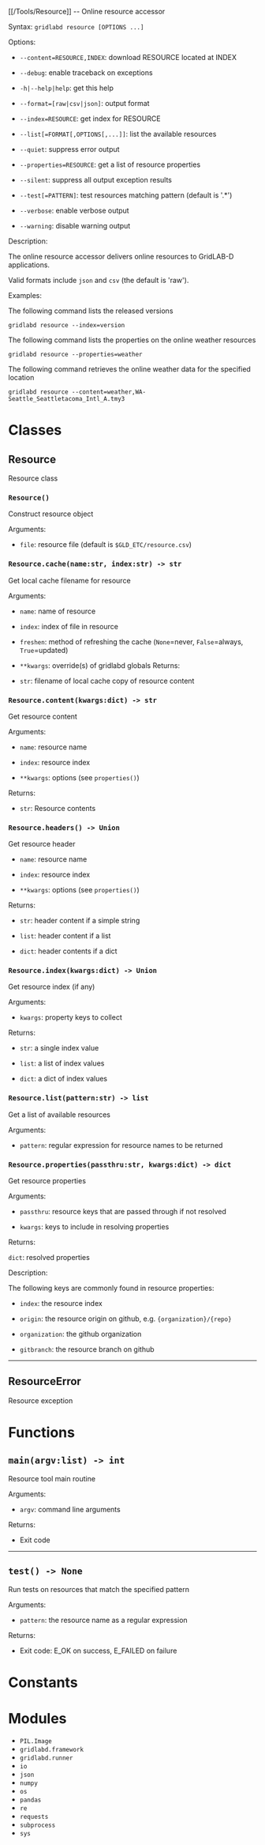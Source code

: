 [[/Tools/Resource]] -- Online resource accessor

Syntax: `gridlabd resource [OPTIONS ...]`

Options:

* `--content=RESOURCE,INDEX`: download RESOURCE located at INDEX

* `--debug`: enable traceback on exceptions

* `-h|--help|help`: get this help

* `--format=[raw|csv|json]`: output format

* `--index=RESOURCE`: get index for RESOURCE

* `--list[=FORMAT[,OPTIONS[,...]]`: list the available resources

* `--quiet`: suppress error output

* `--properties=RESOURCE`: get a list of resource properties

* `--silent`: suppress all output exception results

* `--test[=PATTERN]`: test resources matching pattern (default is '.*')

* `--verbose`: enable verbose output

* `--warning`: disable warning output

Description:

The online resource accessor delivers online resources to GridLAB-D applications.

Valid formats include `json` and `csv` (the default is 'raw').

Examples:

The following command lists the released versions

    gridlabd resource --index=version

The following command lists the properties on the online weather resources

    gridlabd resource --properties=weather

The following command retrieves the online weather data for the specified location

    gridlabd resource --content=weather,WA-Seattle_Seattletacoma_Intl_A.tmy3



# Classes

## Resource

Resource class

### `Resource()`

Construct resource object

Arguments:

* `file`: resource file (default is `$GLD_ETC/resource.csv`)


### `Resource.cache(name:str, index:str) -> str`

Get local cache filename for resource

Arguments:

* `name`: name of resource

* `index`: index of file in resource

* `freshen`: method of refreshing the cache
(`None`=never, `False`=always, `True`=updated)

* `**kwargs`: override(s) of gridlabd globals
Returns:

* `str`: filename of local cache copy of resource content


### `Resource.content(kwargs:dict) -> str`

Get resource content

Arguments:

* `name`: resource name

* `index`: resource index

* `**kwargs`: options (see `properties()`)

Returns:

* `str`: Resource contents


### `Resource.headers() -> Union`

Get resource header

* `name`: resource name

* `index`: resource index

* `**kwargs`: options (see `properties()`)

Returns:

* `str`: header content if a simple string

* `list`: header content if a list

* `dict`: header contents if a dict


### `Resource.index(kwargs:dict) -> Union`

Get resource index (if any)

Arguments:

* `kwargs`: property keys to collect

Returns:

* `str`: a single index value

* `list`: a list of index values

* `dict`: a dict of index values


### `Resource.list(pattern:str) -> list`

Get a list of available resources

Arguments:

* `pattern`: regular expression for resource names to be returned


### `Resource.properties(passthru:str, kwargs:dict) -> dict`

Get resource properties

Arguments:

* `passthru`: resource keys that are passed through if not resolved

* `kwargs`: keys to include in resolving properties

Returns:

`dict`: resolved properties

Description:

The following keys are commonly found in resource properties:

* `index`: the resource index

* `origin`: the resource origin on github, e.g. `{organization}/{repo}`

* `organization`: the github organization

* `gitbranch`: the resource branch on github


---

## ResourceError

Resource exception

# Functions

## `main(argv:list) -> int`

Resource tool main routine

Arguments:

* `argv`: command line arguments

Returns:

* Exit code


---

## `test() -> None`

Run tests on resources that match the specified pattern

Arguments:

* `pattern`: the resource name as a regular expression

Returns:

* Exit code: E_OK on success, E_FAILED on failure


# Constants


# Modules

* `PIL.Image`
* `gridlabd.framework`
* `gridlabd.runner`
* `io`
* `json`
* `numpy`
* `os`
* `pandas`
* `re`
* `requests`
* `subprocess`
* `sys`

